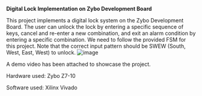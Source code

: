 **Digital Lock Implementation on Zybo Development Board**

This project implements a digital lock system on the Zybo Development Board. The user can unlock the lock by entering a specific sequence of keys, cancel and re-enter a new combination, and exit an alarm condition by entering a specific combination. We need to follow the provided FSM for this project. Note that the correct input pattern should be SWEW (South, West, East, West) to unlock.
![image](https://github.com/srkar24/fsm-digital-lock/assets/172350239/59dcd7d8-4339-4d76-828e-6547e4aa4f2e)

A demo video has been attached to showcase the project.

Hardware used: Zybo Z7-10

Software used: Xilinx Vivado
